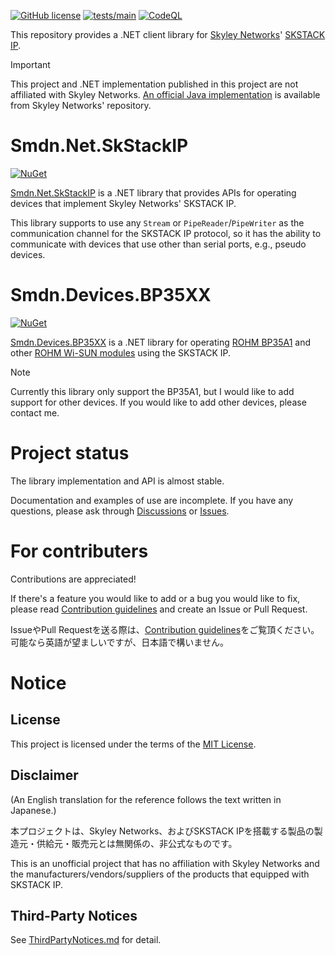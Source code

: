 [![GitHub license](https://img.shields.io/github/license/smdn/Smdn.Net.SkStackIP)](https://github.com/smdn/Smdn.Net.SkStackIP/blob/main/LICENSE.txt)
[![tests/main](https://img.shields.io/github/actions/workflow/status/smdn/Smdn.Net.SkStackIP/test.yml?branch=main&label=tests%2Fmain)](https://github.com/smdn/Smdn.Net.SkStackIP/actions/workflows/test.yml)
[![CodeQL](https://github.com/smdn/Smdn.Net.SkStackIP/actions/workflows/codeql-analysis.yml/badge.svg?branch=main)](https://github.com/smdn/Smdn.Net.SkStackIP/actions/workflows/codeql-analysis.yml)

This repository provides a .NET client library for [Skyley Networks](https://www.skyley.com/)' [SKSTACK IP](https://www.skyley.com/wiki/?SKSTACK+IP+for+HAN).

> [!IMPORTANT]
> This project and .NET implementation published in this project are not affiliated with Skyley Networks. [An official Java implementation](https://github.com/SkyleyNetworks/SKSTACK_API) is available from Skyley Networks' repository.



# Smdn.Net.SkStackIP
[![NuGet](https://img.shields.io/nuget/v/Smdn.Net.SkStackIP.svg)](https://www.nuget.org/packages/Smdn.Net.SkStackIP/)

[Smdn.Net.SkStackIP](./src/Smdn.Net.SkStackIP) is a .NET library that provides APIs for operating devices that implement Skyley Networks' SKSTACK IP.

This library supports to use any `Stream` or `PipeReader`/`PipeWriter` as the communication channel for the SKSTACK IP protocol, so it has the ability to communicate with devices that use other than serial ports, e.g., pseudo devices.



# Smdn.Devices.BP35XX
[![NuGet](https://img.shields.io/nuget/v/Smdn.Devices.BP35XX.svg)](https://www.nuget.org/packages/Smdn.Devices.BP35XX/)

[Smdn.Devices.BP35XX](./src/Smdn.Devices.BP35XX) is a .NET library for operating [ROHM BP35A1](https://www.rohm.co.jp/products/wireless-communication/specified-low-power-radio-modules/bp35a1-product) and other [ROHM Wi-SUN modules](https://www.rohm.co.jp/products/wireless-communication/specified-low-power-radio-modules) using the SKSTACK IP.

> [!NOTE]
> Currently this library only support the BP35A1, but I would like to add support for other devices. If you would like to add other devices, please contact me.



# Project status
The library implementation and API is almost stable.

Documentation and examples of use are incomplete. If you have any questions, please ask through [Discussions](https://github.com/smdn/Smdn.Net.SkStackIP/discussions) or [Issues](https://github.com/smdn/Smdn.Net.SkStackIP/issues/).

# For contributers
Contributions are appreciated!

If there's a feature you would like to add or a bug you would like to fix, please read [Contribution guidelines](./CONTRIBUTING.md) and create an Issue or Pull Request.

IssueやPull Requestを送る際は、[Contribution guidelines](./CONTRIBUTING.md)をご覧頂ください。　可能なら英語が望ましいですが、日本語で構いません。

# Notice
<!-- #pragma section-start NupkgReadmeFile_Notice -->
## License
This project is licensed under the terms of the [MIT License](./LICENSE.txt).

## Disclaimer
(An English translation for the reference follows the text written in Japanese.)

本プロジェクトは、Skyley Networks、およびSKSTACK IPを搭載する製品の製造元・供給元・販売元とは無関係の、非公式なものです。

This is an unofficial project that has no affiliation with Skyley Networks and the manufacturers/vendors/suppliers of the products that equipped with SKSTACK IP.

## Third-Party Notices
See [ThirdPartyNotices.md](./ThirdPartyNotices.md) for detail.
<!-- #pragma section-end NupkgReadmeFile_Notice -->
